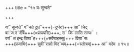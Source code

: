 +++
title = "१५ यः सुन्वते"

+++

यः᳓ सुन्वते᳓ प᳓चते दुध्र᳓+++(=दुर्धरः)+++ आ᳓ चिद्  
वा᳓जं द᳓र्दर्षि+++(=प्रापयसि)+++, स᳓ कि᳓लासि सत्यः᳓ ।  
वयं᳓ त इन्द्र विश्व᳓ह+++(=सर्वेष्वहस्सु)+++ प्रिया᳓सः  
+++(प्रजाभिः)+++ सुवी᳓रासो विद᳓थम्+++(=स्तोत्रम्)+++ आ᳓ वदेम ॥ १५॥
